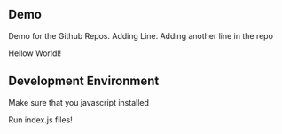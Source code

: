 ## Demo
Demo for the Github Repos.
Adding Line.
Adding another line in the repo 

Hellow Worldl!

## Development Environment 

Make sure that you javascript installed

Run index.js files!
